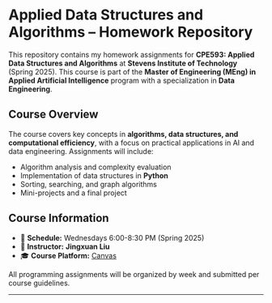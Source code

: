 # Applied Data Structures and Algorithms – Homework Repository

This repository contains my homework assignments for **CPE593: Applied Data Structures and Algorithms** at **Stevens Institute of Technology** (Spring 2025). This course is part of the **Master of Engineering (MEng) in Applied Artificial Intelligence** program with a specialization in **Data Engineering**.

## Course Overview
The course covers key concepts in **algorithms, data structures, and computational efficiency**, with a focus on practical applications in AI and data engineering. Assignments will include:
- Algorithm analysis and complexity evaluation
- Implementation of data structures in **Python**
- Sorting, searching, and graph algorithms
- Mini-projects and a final project

## Course Information
- 📅 **Schedule:** Wednesdays 6:00-8:30 PM (Spring 2025)
- 📍 **Instructor:** **Jingxuan Liu**
- 🎓 **Course Platform:** [Canvas](https://stevens.edu/canvas)

All programming assignments will be organized by week and submitted per course guidelines.

---